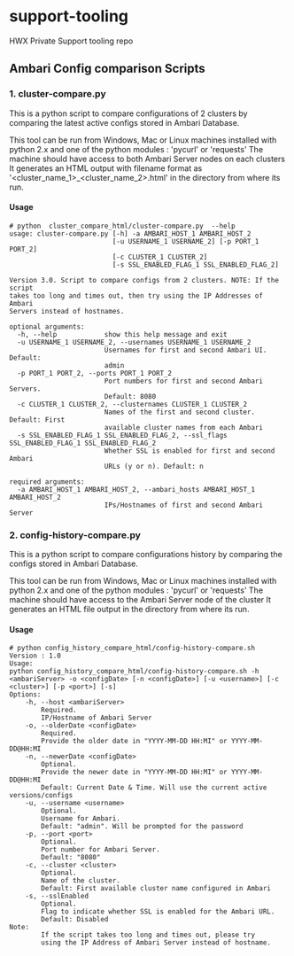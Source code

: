 # support-tooling
HWX Private Support tooling repo

## Ambari Config comparison Scripts

### 1. cluster-compare.py

This is a python script to compare configurations of 2 clusters by comparing the latest active configs stored in Ambari Database.

This tool can be run from Windows, Mac or Linux machines installed with python 2.x and one of the python modules : 'pycurl' or 'requests'
The machine should have access to both Ambari Server nodes on each clusters
It generates an HTML output with filename format as '<cluster_name_1>_<cluster_name_2>.html' in the directory from where its run.

#### Usage

```shell
# python  cluster_compare_html/cluster-compare.py  --help
usage: cluster-compare.py [-h] -a AMBARI_HOST_1 AMBARI_HOST_2
                          [-u USERNAME_1 USERNAME_2] [-p PORT_1 PORT_2]
                          [-c CLUSTER_1 CLUSTER_2]
                          [-s SSL_ENABLED_FLAG_1 SSL_ENABLED_FLAG_2]

Version 3.0. Script to compare configs from 2 clusters. NOTE: If the script
takes too long and times out, then try using the IP Addresses of Ambari
Servers instead of hostnames.

optional arguments:
  -h, --help            show this help message and exit
  -u USERNAME_1 USERNAME_2, --usernames USERNAME_1 USERNAME_2
                        Usernames for first and second Ambari UI. Default:
                        admin
  -p PORT_1 PORT_2, --ports PORT_1 PORT_2
                        Port numbers for first and second Ambari Servers.
                        Default: 8080
  -c CLUSTER_1 CLUSTER_2, --clusternames CLUSTER_1 CLUSTER_2
                        Names of the first and second cluster. Default: First
                        available cluster names from each Ambari
  -s SSL_ENABLED_FLAG_1 SSL_ENABLED_FLAG_2, --ssl_flags SSL_ENABLED_FLAG_1 SSL_ENABLED_FLAG_2
                        Whether SSL is enabled for first and second Ambari
                        URLs (y or n). Default: n

required arguments:
  -a AMBARI_HOST_1 AMBARI_HOST_2, --ambari_hosts AMBARI_HOST_1 AMBARI_HOST_2
                        IPs/Hostnames of first and second Ambari Server
```

### 2. config-history-compare.py

This is a python script to compare configurations history by comparing the  configs stored in Ambari Database.

This tool can be run from Windows, Mac or Linux machines installed with python 2.x and one of the python modules : 'pycurl' or 'requests'
The machine should have access to the Ambari Server node of the cluster
It generates an HTML file output in the directory from where its run.

#### Usage

```shell
# python config_history_compare_html/config-history-compare.sh
Version : 1.0
Usage:
python config_history_compare_html/config-history-compare.sh -h <ambariServer> -o <configDate> [-n <configDate>] [-u <username>] [-c <cluster>] [-p <port>] [-s]
Options:
    -h, --host <ambariServer>
	    Required.
	    IP/Hostname of Ambari Server
    -o, --olderDate <configDate>
	    Required.
	    Provide the older date in "YYYY-MM-DD HH:MI" or YYYY-MM-DD@HH:MI
    -n, --newerDate <configDate>
	    Optional.
	    Provide the newer date in "YYYY-MM-DD HH:MI" or YYYY-MM-DD@HH:MI
	    Default: Current Date & Time. Will use the current active versions/configs
    -u, --username <username>
	    Optional.
	    Username for Ambari.
	    Default: "admin". Will be prompted for the password
    -p, --port <port>
	    Optional.
	    Port number for Ambari Server.
	    Default: "8080"
    -c, --cluster <cluster>
	    Optional.
	    Name of the cluster.
	    Default: First available cluster name configured in Ambari
    -s, --sslEnabled
	    Optional.
	    Flag to indicate whether SSL is enabled for the Ambari URL.
	    Default: Disabled
Note:
	    If the script takes too long and times out, please try
	    using the IP Address of Ambari Server instead of hostname.
```

